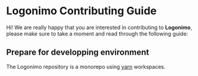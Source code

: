 # Logonimo Contributing Guide

Hi! We are really happy that you are interested in contributing to **Logonimo**, please make sure to take a moment and read through the following guide:

## Prepare for developping environment

The Logonimo repository is a monorepo using [yarn](https://yarnpkg.com/) workspaces.
